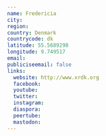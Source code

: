 ```yaml
---
name: Fredericia
city:
region:
country: Denmark
countrycode: dk
latitude: 55.5689298
longitude: 9.749517
email:
publiciseemail: false
links:
  website: http://www.xrdk.org
  facebook:
  youtube:
  twitter:
  instagram:
  diaspora:
  peertube:
  mastodon:
---
```

